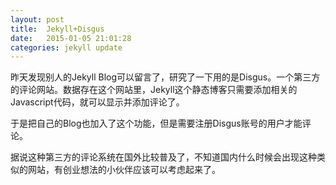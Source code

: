 ```yaml
---
layout: post
title:  Jekyll+Disgus
date:   2015-01-05 21:01:28
categories: jekyll update
---
```

昨天发现别人的Jekyll Blog可以留言了，研究了一下用的是Disgus。一个第三方的评论网站。数据存在这个网站里，Jekyll这个静态博客只需要添加相关的Javascript代码，就可以显示并添加评论了。

于是把自己的Blog也加入了这个功能，但是需要注册Disgus账号的用户才能评论。

据说这种第三方的评论系统在国外比较普及了，不知道国内什么时候会出现这种类似的网站，有创业想法的小伙伴应该可以考虑起来了。